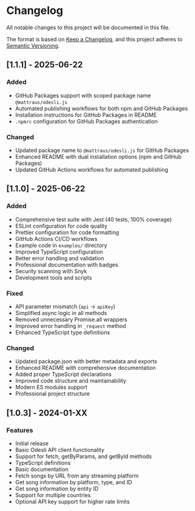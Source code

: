 # Changelog

All notable changes to this project will be documented in this file.

The format is based on [Keep a Changelog](https://keepachangelog.com/en/1.0.0/),
and this project adheres to [Semantic Versioning](https://semver.org/spec/v2.0.0.html).

## [1.1.1] - 2025-06-22

### Added

- GitHub Packages support with scoped package name `@mattraus/odesli.js`
- Automated publishing workflows for both npm and GitHub Packages
- Installation instructions for GitHub Packages in README
- `.npmrc` configuration for GitHub Packages authentication

### Changed

- Updated package name to `@mattraus/odesli.js` for GitHub Packages
- Enhanced README with dual installation options (npm and GitHub Packages)
- Updated GitHub Actions workflows for automated publishing

## [1.1.0] - 2025-06-22

### Added

- Comprehensive test suite with Jest (40 tests, 100% coverage)
- ESLint configuration for code quality
- Prettier configuration for code formatting
- GitHub Actions CI/CD workflows
- Example code in `examples/` directory
- Improved TypeScript configuration
- Better error handling and validation
- Professional documentation with badges
- Security scanning with Snyk
- Development tools and scripts

### Fixed

- API parameter mismatch (`api` → `apiKey`)
- Simplified async logic in all methods
- Removed unnecessary Promise.all wrappers
- Improved error handling in `_request` method
- Enhanced TypeScript type definitions

### Changed

- Updated package.json with better metadata and exports
- Enhanced README with comprehensive documentation
- Added proper TypeScript declarations
- Improved code structure and maintainability
- Modern ES modules support
- Professional project structure

## [1.0.3] - 2024-01-XX

### Features

- Initial release
- Basic Odesli API client functionality
- Support for fetch, getByParams, and getById methods
- TypeScript definitions
- Basic documentation
- Fetch songs by URL from any streaming platform
- Get song information by platform, type, and ID
- Get song information by entity ID
- Support for multiple countries
- Optional API key support for higher rate limits
